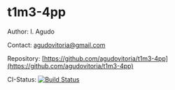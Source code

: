 # t1m3-4pp

Author: I. Agudo

Contact: agudovitoria@gmail.com

Repository: [https://github.com/agudovitoria/t1m3-4pp](https://github.com/agudovitoria/t1m3-4pp)

CI-Status: [![Build Status](https://travis-ci.org/agudovitoria/t1m3-4pp.svg?branch=master)](https://travis-ci.org/agudovitoria/t1m3-4pp)

